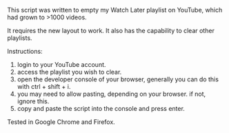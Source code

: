 This script was written to empty my Watch Later playlist on YouTube, which had grown to >1000 videos.

It requires the new layout to work. It also has the capability to clear other playlists.  

Instructions:  
1. login to your YouTube account.  
2. access the playlist you wish to clear.  
3. open the developer console of your browser, generally you can do this with ctrl + shift + i.  
4. you may need to allow pasting, depending on your browser. if not, ignore this.  
5. copy and paste the script into the console and press enter.  

Tested in Google Chrome and Firefox.
